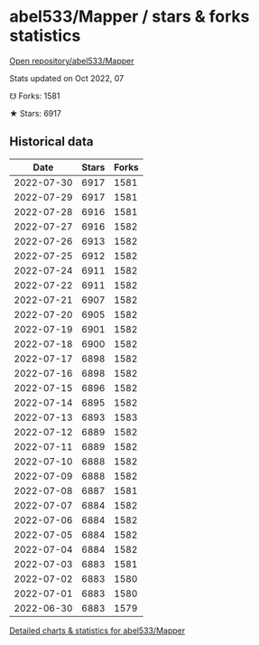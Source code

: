 # abel533/Mapper / stars & forks statistics

[Open repository/abel533/Mapper](https://github.com/abel533/Mapper)

Stats updated on Oct 2022, 07

☋ Forks: 1581

★ Stars: 6917

## Historical data
| Date | Stars | Forks |
|------|-------|-------|
| 2022-07-30 | 6917 | 1581 | 
| 2022-07-29 | 6917 | 1581 | 
| 2022-07-28 | 6916 | 1581 | 
| 2022-07-27 | 6916 | 1582 | 
| 2022-07-26 | 6913 | 1582 | 
| 2022-07-25 | 6912 | 1582 | 
| 2022-07-24 | 6911 | 1582 | 
| 2022-07-22 | 6911 | 1582 | 
| 2022-07-21 | 6907 | 1582 | 
| 2022-07-20 | 6905 | 1582 | 
| 2022-07-19 | 6901 | 1582 | 
| 2022-07-18 | 6900 | 1582 | 
| 2022-07-17 | 6898 | 1582 | 
| 2022-07-16 | 6898 | 1582 | 
| 2022-07-15 | 6896 | 1582 | 
| 2022-07-14 | 6895 | 1582 | 
| 2022-07-13 | 6893 | 1583 | 
| 2022-07-12 | 6889 | 1582 | 
| 2022-07-11 | 6889 | 1582 | 
| 2022-07-10 | 6888 | 1582 | 
| 2022-07-09 | 6888 | 1582 | 
| 2022-07-08 | 6887 | 1581 | 
| 2022-07-07 | 6884 | 1582 | 
| 2022-07-06 | 6884 | 1582 | 
| 2022-07-05 | 6884 | 1582 | 
| 2022-07-04 | 6884 | 1582 | 
| 2022-07-03 | 6883 | 1581 | 
| 2022-07-02 | 6883 | 1580 | 
| 2022-07-01 | 6883 | 1580 | 
| 2022-06-30 | 6883 | 1579 | 


[Detailed charts & statistics for abel533/Mapper](https://reviewgithub.com/rep/abel533/Mapper)
